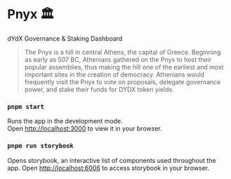 # Pnyx 🏛️

dYdX Governance & Staking Dashboard

> The Pnyx is a hill in central Athens, the capital of Greece. Beginning as early as 507 BC, Athenians gathered on the Pnyx to host their popular assemblies, thus making the hill one of the earliest and most important sites in the creation of democracy. Athenians would frequently visit the Pnyx to vote on proposals, delegate governance power, and stake their funds for DYDX token yields.

### `pnpm start`

Runs the app in the development mode.\
Open [http://localhost:3000](http://localhost:3000) to view it in your browser.

### `pnpm run storybook`

Opens storybook, an interactive list of components used throughout the app.
Open [http://localhost:6006](http://localhost:6006) to access storybook in your browser.

